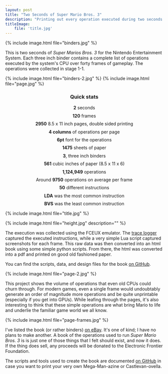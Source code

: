 ```yaml
---
layout: post
title: "Two Seconds of Super Mario Bros. 3"
description: "Printing out every operation executed during two seconds of *Super Mario Bros. 3* for NES gameplay"
titleImage:
    file: 'title.jpg'
---
```


{% include image.html file="binders.jpg" %}

This is two seconds of *Super Marios Bros. 3* for the Nintendo Entertainment System. Each three inch binder contains a complete list of operations executed by the system's CPU over forty frames of gameplay. The operations were collected in stage 1-1.

{% include image.html file="binders-2.jpg" %}
{% include image.html file="page.jpg" %}

<h3 style="text-align: center;">Quick stats</h3>

<ul class="quick-stats">
    <li><b>2</b> seconds</li>
    <li><b>120</b> frames</li>
    <li><b>2950</b> 8.5 x 11 inch pages, double sided printing</li>
    <li><b>4 columns</b> of operations per page</li>
    <li><b>6pt</b> font for the operations</li>
    <li><b>1475</b> sheets of paper</li>
    <li><b>3</b>, three inch binders</li>
    <li><b>561</b> cubic inches of paper (8.5 x 11 x 6)</li>
    <li><b>1,124,949</b> operations</li>
    <li>Around <b>9750</b> operations on average per frame</li>
    <li><b>50</b> different instructions</li>
    <li><b>LDA</b> was the most common instruction</li>
    <li><b>BVS</b> was the least common instruction</li>
</ul>

<style>
    .quick-stats {
        text-align: center;
        list-style: none;
        padding-left: 0;
    }

    .quick-stats li {
        margin-bottom: 0.6em;
    }
</style>

{% include image.html file="title.jpg" %}

{% include image.html file="height.jpg" description="" %}

The execution was collected using the FCEUX emulator. The [trace logger](http://www.fceux.com/web/help/TraceLogger.html) captured the executed instructions, while a very simple Lua script captured screenshots for each frame. This raw data was then converted into an html book using some simple python scripts. From there, the html was converted into a pdf and printed on good old fashioned paper.

You can find the scripts, data, and design files for the book [on GitHub][src].

{% include image.html file="page-2.jpg" %}

This project shows the volume of operations that even old CPUs could churn through. For modern games, even a single frame would undoubtably generate an order of magnitude more operations and be quite unprintable (especially if you get into GPUs). While leafing through the pages, it's also interesting to think that these simple operations are what bring Mario to life and underlie the familiar game world we all know.

{% include image.html file="page-frames.jpg" %}

I've listed the book (or rather binders) [on eBay](https://www.ebay.com/itm/Two-Seconds-of-Super-Mario-Bros-3-Book-of-all-operations-in-2sec-NES-gameplay/153329056354). It's one of kind; I have no plans to make another. A book of the operations used to run *Super Mario Bros. 3* is is just one of those things that I felt should exist, and now it does. If the thing does sell, any proceeds will be donated to the Electronic Frontier Foundation.

The scripts and tools used to create the book are documented [on GitHub][src] in case you want to print your very own Mega-Man-azine or Castlevan-ovella.

[src]: https://github.com/mattbierner/two-seconds-super-mario-bros-3